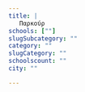 ```yaml
---
title: |
   Παρκούρ
schools: [""]
slugSubcategory: ""
category: ""
slugCategory: ""
schoolscount: ""
city: ""

---
```


